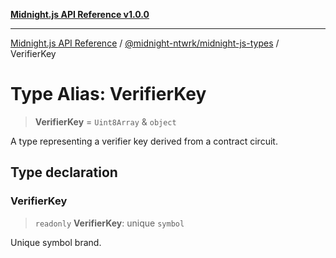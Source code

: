 [**Midnight.js API Reference v1.0.0**](../../../README.md)

***

[Midnight.js API Reference](../../../packages.md) / [@midnight-ntwrk/midnight-js-types](../README.md) / VerifierKey

# Type Alias: VerifierKey

> **VerifierKey** = `Uint8Array` & `object`

A type representing a verifier key derived from a contract circuit.

## Type declaration

### VerifierKey

> `readonly` **VerifierKey**: unique `symbol`

Unique symbol brand.
